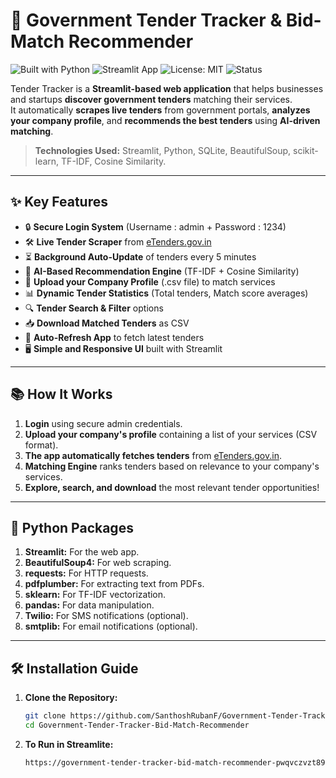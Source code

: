 # 📢 Government Tender Tracker & Bid-Match Recommender

![Built with Python](https://img.shields.io/badge/Built%20with-Python-3776AB?logo=python&logoColor=white)
![Streamlit App](https://img.shields.io/badge/Made%20with-Streamlit-FF4B4B?logo=streamlit&logoColor=white)
![License: MIT](https://img.shields.io/badge/License-MIT-green.svg)
![Status](https://img.shields.io/badge/Status-Active-brightgreen)

Tender Tracker is a **Streamlit-based web application** that helps businesses and startups **discover government tenders** matching their services.  
It automatically **scrapes live tenders** from government portals, **analyzes your company profile**, and **recommends the best tenders** using **AI-driven matching**.

> **Technologies Used:** Streamlit, Python, SQLite, BeautifulSoup, scikit-learn, TF-IDF, Cosine Similarity.

---

## ✨ Key Features

- 🔒 **Secure Login System** (Username : admin + Password : 1234)
- 🛠 **Live Tender Scraper** from [eTenders.gov.in](https://etenders.gov.in/eprocure/app)
- ⏳ **Background Auto-Update** of tenders every 5 minutes
- 🧠 **AI-Based Recommendation Engine** (TF-IDF + Cosine Similarity)
- 📂 **Upload your Company Profile** (.csv file) to match services
- 📊 **Dynamic Tender Statistics** (Total tenders, Match score averages)
- 🔍 **Tender Search & Filter** options
- 📥 **Download Matched Tenders** as CSV
- 🔄 **Auto-Refresh App** to fetch latest tenders
- 🖥 **Simple and Responsive UI** built with Streamlit

---

## 📚 How It Works

1. **Login** using secure admin credentials.
2. **Upload your company's profile** containing a list of your services (CSV format).
3. **The app automatically fetches tenders** from [eTenders.gov.in](https://etenders.gov.in/eprocure/app).
4. **Matching Engine** ranks tenders based on relevance to your company's services.
5. **Explore, search, and download** the most relevant tender opportunities!

---

## 📂 Python Packages

1. **Streamlit:** For the web app.
2. **BeautifulSoup4:** For web scraping.
3. **requests:** For HTTP requests.
3. **pdfplumber:** For extracting text from PDFs.
4. **sklearn:** For TF-IDF vectorization.
5. **pandas:** For data manipulation.
6. **Twilio:** For SMS notifications (optional).
7. **smtplib:** For email notifications (optional).

---

## 🛠 Installation Guide

1. **Clone the Repository:**

   ```bash
   git clone https://github.com/SanthoshRubanF/Government-Tender-Tracker-Bid-Match-Recommender.git
   cd Government-Tender-Tracker-Bid-Match-Recommender

2. **To Run in Streamlite:**

      ```bash
      https://government-tender-tracker-bid-match-recommender-pwqvczvzt89bcu.streamlit.app/
